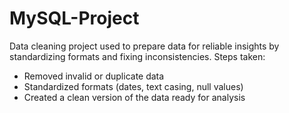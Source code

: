 # MySQL-Project
Data cleaning project used to prepare data for reliable insights by standardizing formats and fixing inconsistencies.
Steps taken:
- Removed invalid or duplicate data  
- Standardized formats (dates, text casing, null values)  
- Created a clean version of the data ready for analysis

  
